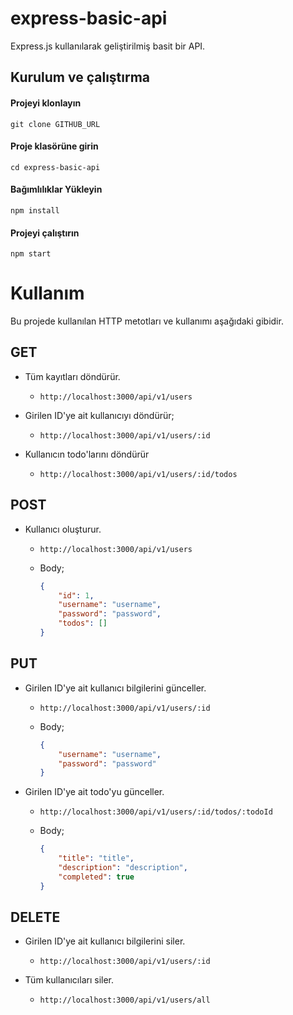 # express-basic-api

Express.js kullanılarak geliştirilmiş basit bir API.

## Kurulum ve çalıştırma

#### Projeyi klonlayın

```shell
git clone GITHUB_URL
```

#### Proje klasörüne girin

```shell
cd express-basic-api
```

#### Bağımlılıklar Yükleyin

```shell
npm install
```

#### Projeyi çalıştırın

```shell
npm start
```

# Kullanım

Bu projede kullanılan HTTP metotları ve kullanımı aşağıdaki gibidir.

## GET

-   Tüm kayıtları döndürür.

    -   `http://localhost:3000/api/v1/users`

-   Girilen ID'ye ait kullanıcıyı döndürür;

    -   `http://localhost:3000/api/v1/users/:id`

-   Kullanıcın todo'larını döndürür

    -   `http://localhost:3000/api/v1/users/:id/todos`

## POST

-   Kullanıcı oluşturur.

    -   `http://localhost:3000/api/v1/users`

    -   Body;

        ```json
        {
            "id": 1,
            "username": "username",
            "password": "password",
            "todos": []
        }
        ```

## PUT

-   Girilen ID'ye ait kullanıcı bilgilerini günceller.

    -   `http://localhost:3000/api/v1/users/:id`

    -   Body;

        ```json
        {
            "username": "username",
            "password": "password"
        }
        ```

-   Girilen ID'ye ait todo'yu günceller.

    -   `http://localhost:3000/api/v1/users/:id/todos/:todoId`

    -   Body;

        ```json
        {
            "title": "title",
            "description": "description",
            "completed": true
        }
        ```

## DELETE

-   Girilen ID'ye ait kullanıcı bilgilerini siler.

    -   `http://localhost:3000/api/v1/users/:id`

-   Tüm kullanıcıları siler.

    -   `http://localhost:3000/api/v1/users/all`
